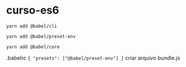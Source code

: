 # curso-es6

``yarn add @babel/cli``

``yarn add @babel/preset-env``

``yarn add @babel/core``

.babelrc
``
  {
    "presets": ["@babel/preset-env"]
  }
``
criar arquivo bundle.js
